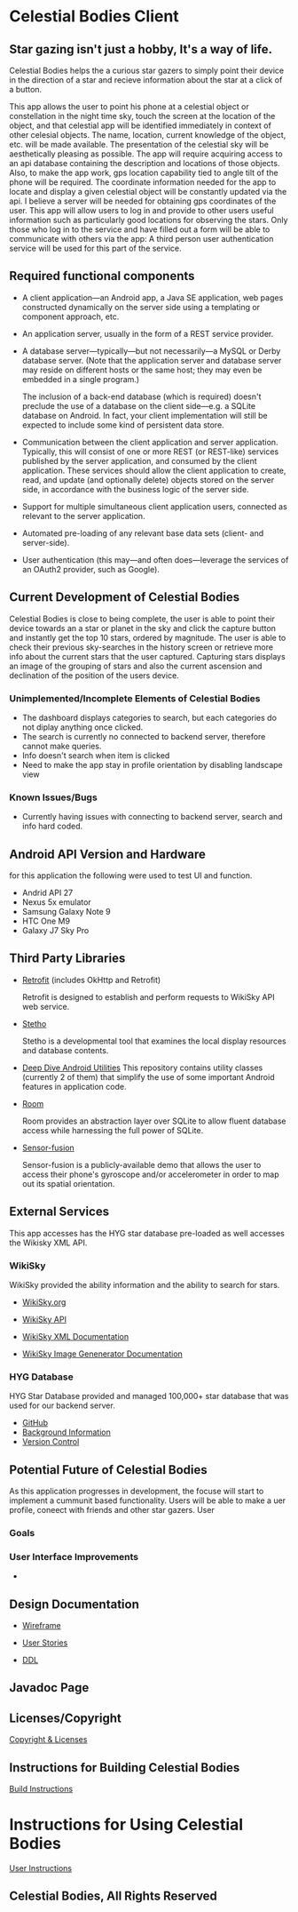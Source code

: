 # Celestial Bodies Client

## Star gazing isn't just a hobby, It's a way of life. 
Celestial Bodies helps the a curious star gazers to simply point their device in the direction of a star and recieve information about the star at a click of a button.

This app allows the user to point his phone at a celestial object or constellation in the night time sky, touch the screen at the location of the object, and that celestial app will be identified immediately in context of other celesial objects. The name, location, current knowledge of the object, etc. will be made available. The presentation of the celestial sky will be aesthetically pleasing as possible. The app will require acquiring access to an api database containing the description and locations of those objects. Also, to make the app work, gps location capability tied to angle tilt of the phone will be required. The coordinate information needed for the app to locate and display a given celestial object will be constantly updated via the api. I believe a server will be needed for obtaining gps coordinates of the user. This app will allow users to log in and provide to other users useful information such as particularly good locations for observing the stars. Only those who log in to the service and have filled out a form will be able to communicate with others via the app: A third person user authentication service will be used for this part of the service.

## Required functional components

* A client application&mdash;an Android app, a Java SE application, web pages constructed dynamically on the server side using a templating or component approach, etc.

* An application server, usually in the form of a REST service provider.

* A database server&mdash;typically&mdash;but not necessarily&mdash;a MySQL or Derby database server. (Note that the application server and database server may reside on different hosts or the same host; they may even be embedded in a single program.)

    The inclusion of a back-end database (which is required) doesn't preclude the use of a database on the client side&mdash;e.g. a SQLite database on Android. In fact, your client implementation will still be expected to include some kind of persistent data store.

* Communication between the client application and server application. Typically, this will consist of one or more REST (or REST-like) services published by the server application, and consumed by the client application. These services should allow the client application to create, read, and update (and optionally delete) objects stored on the server side, in accordance with the business logic of the server side.

* Support for multiple simultaneous client application users, connected as relevant to the server application.

* Automated pre-loading of any relevant base data sets (client- and server-side).

* User authentication (this may&mdash;and often does&mdash;leverage the services of an OAuth2 provider, such as Google).

## Current Development of Celestial Bodies

Celestial Bodies is close to being complete, the user is able to point their device towards an a star or planet in the sky and click the capture button and instantly get the top 10 stars, ordered by magnitude. The user is able to check their previous sky-searches in the history screen or retrieve more info about the current stars that the user captured. Capturing stars displays an image of the grouping of stars and also the current ascension and declination of the position of the users device.

### Unimplemented/Incomplete Elements of Celestial Bodies

+ The dashboard displays categories to search, but each categories do not diplay anything once clicked.
+ The search is currently no connected to backend server, therefore cannot make queries.
+ Info doesn't search when item is clicked
+ Need to make the app stay in profile orientation by disabling landscape view

### Known Issues/Bugs

+ Currently having issues with connecting to backend server, search and info hard coded.

## Android API Version and Hardware

for this application the following were used to test UI and function.
+ Andrid API 27
+ Nexus 5x emulator
+ Samsung Galaxy Note 9
+ HTC One M9
+ Galaxy J7 Sky Pro

## Third Party Libraries

+ [Retrofit](https://square.github.io/retrofit/) (includes OkHttp and Retrofit)

  Retrofit is designed to establish and perform requests to WikiSky API web service.
  
+ [Stetho](https://github.com/facebook/stetho/blob/master/README.md)

  Stetho is a developmental tool that examines the local display resources and database contents.

+ [Deep Dive Android Utilities](https://github.com/deep-dive-coding-java/android-utilities/blob/master/README.md)
    This repository contains utility classes (currently 2 of them) that simplify the use of some important Android features in          application code.

+ [Room](https://developer.android.com/jetpack/androidx/releases/room)
    
    Room provides an abstraction layer over SQLite to allow fluent database access while harnessing the full power of SQLite.

+ [Sensor-fusion](https://bitbucket.org/apacha/sensor-fusion-demo)

  Sensor-fusion is a publicly-available demo that allows the user to access their phone's gyroscope and/or accelerometer in order to map out its spatial orientation.

## External Services
This app accesses has the HYG star database pre-loaded as well accesses the Wikisky XML API.

### WikiSky

WikiSky provided the ability information and the ability to search for stars.
+ [WikiSky.org](http://www.wikisky.org/)

+ [WikiSky API](http://server7.wikisky.org/api?locale=EN)

+ [WikiSky XML Documentation](http://server7.wikisky.org/XML_API_V1.0.html)

+ [WikiSky Image Genenerator Documentation](http://server7.wikisky.org/ImageGenerator_1.0.html)

### HYG Database

HYG Star Database provided and managed 100,000+ star database that was used for our backend server.

+ [GitHub](https://github.com/astronexus/HYG-Database/blob/master/README.md)
+ [Background Information](http://www.astronexus.com/hyg)
+ [Version Control](http://www.astronexus.com/endeavour)

## Potential Future of Celestial Bodies

As this application progresses in development, the focuse will start to implement a cummunit based functionality. Users will be able to make a uer profile, coneect with friends and other star gazers. User

### Goals

### User Interface Improvements
+ 

## Design Documentation

+ [Wireframe](docs/Celestial_Bodies_WireFrame_1_1.pdf)

+ [User Stories](docs/User_Stories.md)

+ [DDL](docs/ddl.md)

## Javadoc Page

## Licenses/Copyright
[Copyright & Licenses](/docs/Copyright_&_Licenses.md)

## Instructions for Building Celestial Bodies

[Build Instructions](docs/Build_Instructions.md)

# Instructions for Using Celestial Bodies

[User Instructions](docs/Using_Celestial_Bodies.md)










## Celestial Bodies, All Rights Reserved
